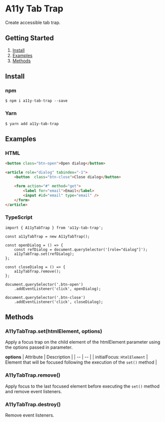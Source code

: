 # A11y Tab Trap
Create accessible tab trap.

## Getting Started
1. [Install](#install)
2. [Examples](#examples)
2. [Methods](#methods)

## Install

### npm
```
$ npm i a11y-tab-trap --save
```

### Yarn

```
$ yarn add a11y-tab-trap
```

## Examples

### HTML
``` HTML
<button class="btn-open">Open dialog</button>

<article role="dialog" tabindex="-1">
    <button  class="btn-close">Close dialog</button>

    <form action="#" method="get">
        <label for="email">Email</label>
        <input #id="email" type="email" />
    </form>
</article>
```

### TypeScript

``` TS
import { A11yTabTrap } from 'a11y-tab-trap';

const a11yTabTrap = new A11yTabTrap();

const openDialog = () => {
    const refDialog = document.querySelector('[role="dialog"]');
    a11yTabTrap.set(refDialog);
};

const closeDialog = () => {
    a11yTabTrap.remove();
};

document.querySelector('.btn-open')
    .addEventListener('click', openDialog);

document.querySelector('.btn-close')
    .addEventListener('click', closeDialog);

```

## Methods

### A11yTabTrap.set(htmlElement, options)
Apply a focus trap on the child element of the htmlElement parameter using the options passed in parameter.

**options**
| Attribute | Description |
| -- | -- |
| initialFocus: `HtmlElement` | Element that will be focused following the execution of the `set()` method |

### A11yTabTrap.remove()
Apply focus to the last focused element before executing the `set()` method and remove event listeners.

### A11yTabTrap.destroy()
Remove event listeners.
